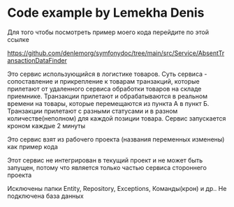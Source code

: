 # Code example by Lemekha Denis

Для того чтобы посмотреть пример моего кода перейдите по этой ссылке 

https://github.com/denlemorg/symfonydoc/tree/main/src/Service/AbsentTransactionDataFinder

Это сервис использующийся в логистике товаров. Суть сервиса - сопоставление 
и прикрепление к товарам транзакций, которые прилетают от удаленного 
сервиса обработки товаров на складе приемнике. 
Транзакции прилетают и обрабатываются в реальном времени на товары, которые перемещаются из пункта А в пункт Б. 
Транзакции прилетают с разными статусами и в разном количестве(неполном) для каждой позиции товара.
Сервис запускается кроном каждые 2 минуты

Это сервис взят из рабочего проекта (названия переменных изменены) как пример кода

Этот сервис не интегрирован в текущий проект и не может быть запущен, 
потому что является только частью сервиса стороннего проекта

Исключены папки Entity, Repository, Exceptions, Команды(крон) и др.. Не подключена база данных
